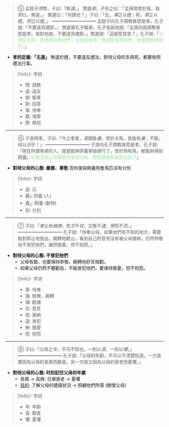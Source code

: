 > ⑤   孟懿子*問*孝。子曰:「無*違*。」
> 樊遲*御*，子告之曰：「孟孫問孝於我，我*對*曰，無違。」 樊遲曰：「何謂也？」子曰：「生，*事*之以禮；死，*葬*之以禮，*祭*之以禮。」
> ━━━━━━━━━━
> 孟懿子向孔子請教甚麼是孝。孔子說:「不要違背禮節。」
> 樊遲替孔子驅車，孔子告訴他說:「孟孫向我請教甚麼是孝，我對他說，不要違背禮節。」樊遲說:「這是麼意思？」孔子說:「<span style="color: lightgreen">父母在生時，依禮節侍奉他們；父母逝世時，依禮節安葬他們，依禮節祭拜他們。</span>」

- **孝的定義:「无違」**
  無違於禮，不要違反禮法，對待父母的生與死，都要依照禮法行事。

> [!info]- 字詞
> - 問: 請教
> - 違: 違反
> - 御: 驅車
> - 對: 回答
> - 事: 侍奉
> - 葬: 埋葬
> - 祭: 祭祀

---

> ⑥   子游問孝。子曰:「今之孝者，*是*謂能*養*。至於犬馬，皆能有*養*；不敬，何以*別*乎！」
> ━━━━━━━━━━
> 子游向孔子請教甚麼是孝。孔子說:「現在所謂孝順的人，就是能夠供養爹娘便行了。至於狗和馬，都能夠得到飼養。<span style="color:lightgreen">如果沒有心存尊敬地孝順父母，那麼兩者有甚麼分別？</span>」

- **對待父母的心態: 嚴肅、尊敬**
  否則便與飼養狗隻馬匹沒有分別

> [!info]- 字詞
> - 是: 只
> - 養<sub>1</sub>: 供養 (人)
> - 養<sub>2</sub>: 飼養 (動物)
> - 别: 分別

---

> ⑦   子曰:「*事*父母*幾諫*，見*志*不*從*，又敬不*違*，*勞*而不*怨*。」
> ━━━━━━━━━━
> 孔子說:「侍奉父母，如果他們有不對的地方，需要點到即止地指出，婉轉地勸止。看到自己的意見沒有被父母接納，仍然恭敬地不冒犯他們，雖然擔憂，但不抱怨。」

- **對待父母的心態: 不冒犯他們**
	- 父母有錯，也要保持恭敬，婉轉地好言相勸。
	- 如果父母仍然不聽勸告，不能冒犯他們，要保持擔憂，但不抱怨。

> [!info]- 字詞
> - 事: 侍奉
> - 幾: 輕微、婉轉
> - 諫: 勸諫
> - 志: 意見
> - 從: 接納
> - 違: 冒犯
> - 勞: 擔憂
> - 怨: 抱怨

---

> ⑧   子曰:「父母之*年*，不可不知也。一則以*喜*，一則以*懼*。」
> ━━━━━━━━━━
> 孔子說:「父母的年齡，不可以不清楚知道。一方面要因為父母的長壽而歡喜，另一方面又因為父母的衰老而憂懼。」

- **對待父母的心態: 时刻記住父母的年歲**
	- 長壽 → 高興; 日漸衰老 → 憂懼
	- <u>目的</u>: 了解父母的健康狀況 → 照顧他們所需 (關懷父母)

> [!info]- 字詞
> - 年: 年齡
> - 喜: 歡喜
> - 懼: 憂懼

